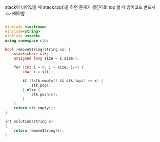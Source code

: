 

stack이 비어있을 때 stack.top()을 하면 문제가 생긴다!!!
top 할 때 방어코드 반드시 추가해야함


```cpp

#include <iostream>
#include<string>
#include <stack>
using namespace std;

bool removeString(string &s) {
    stack<char> stk;
    unsigned long size = s.size();

    for (int i = 0; i < size; i++) {
        char c = s[i];

        if (!stk.empty() && stk.top() == c) {
            stk.pop();
        } else {
            stk.push(c);
        }
    }
    return stk.empty();
}

int solution(string s)
{
    return removeString(s);
}

```